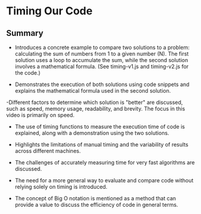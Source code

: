 # Timing Our Code

## Summary

- Introduces a concrete example to compare two solutions to a problem: calculating the sum of numbers from 1 to a given number (N). The first solution uses a loop to accumulate the sum, while the second solution involves a mathematical formula. (See timing-v1.js and timing-v2.js for the code.)

- Demonstrates the execution of both solutions using code snippets and explains the mathematical formula used in the second solution.

-Different factors to determine which solution is "better" are discussed, such as speed, memory usage, readability, and brevity. The focus in this video is primarily on speed.

- The use of timing functions to measure the execution time of code is explained, along with a demonstration using the two solutions.

- Highlights the limitations of manual timing and the variability of results across different machines.

- The challenges of accurately measuring time for very fast algorithms are discussed.

- The need for a more general way to evaluate and compare code without relying solely on timing is introduced.

- The concept of Big O notation is mentioned as a method that can provide a value to discuss the efficiency of code in general terms.
